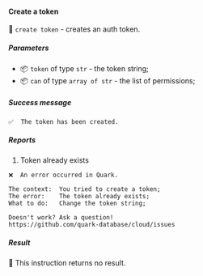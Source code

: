 #### Create a token

🔧 `create token` - creates an auth token.

##### Parameters

* 📦 `token` of type `str` - the token string;
* 📦 `can` of type `array of str` - the list of permissions;

<!-- or...
🚫 This instruction takes no parameters.
-->

##### Success message

```
✅  The token has been created.
```

##### Reports

1. Token already exists
```
❌  An error occurred in Quark.

The context:  You tried to create a token;
The error:    The token already exists;
What to do:   Change the token string;

Doesn't work? Ask a question!
https://github.com/quark-database/cloud/issues
```

##### Result

🚫 This instruction returns no result.
